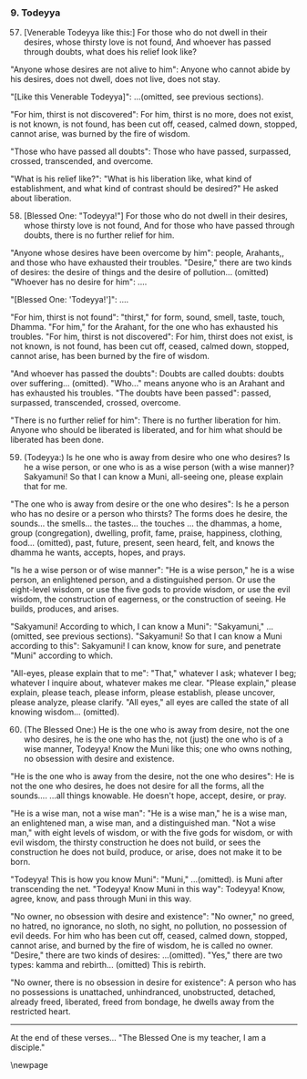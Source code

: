 ### 9. Todeyya

57. [Venerable Todeyya like this:] For those who do not dwell in their desires,
    whose thirsty love is not found,
And whoever has passed through doubts, what does his relief look like?

"Anyone whose desires are not alive to him": Anyone who cannot abide by his
desires, does not dwell, does not live, does not stay.

"[Like this Venerable Todeyya]": ...(omitted, see previous sections).

"For him, thirst is not discovered": For him, thirst is no more, does not
exist, is not known, is not found, has been cut off, ceased, calmed down,
stopped, cannot arise, was burned by the fire of wisdom.

"Those who have passed all doubts": Those who have passed, surpassed, crossed,
transcended, and overcome.

"What is his relief like?": "What is his liberation like, what kind of
establishment, and what kind of contrast should be desired?" He asked about
liberation.

58. [Blessed One: "Todeyya!"] For those who do not dwell in their desires, whose
    thirsty love is not found,
And for those who have passed through doubts, there is no further relief for
    him.

"Anyone whose desires have been overcome by him": people, Arahants,, and those
who have exhausted their troubles. "Desire," there are two kinds of desires: the
desire of things and the desire of pollution... (omitted) "Whoever has no desire
for him": ....

"[Blessed One: 'Todeyya!']": ....

"For him, thirst is not found": "thirst," for form, sound, smell, taste, touch,
Dhamma. "For him," for the Arahant, for the one who has exhausted his troubles.
"For him, thirst is not discovered": For him, thirst does not exist, is not
known, is not found, has been cut off, ceased, calmed down, stopped, cannot
arise, has been burned by the fire of wisdom.

"And whoever has passed the doubts": Doubts are called doubts: doubts over
suffering... (omitted). "Who..." means anyone who is an Arahant and has
exhausted his troubles. "The doubts have been passed": passed, surpassed,
transcended, crossed, overcome.

"There is no further relief for him": There is no further liberation for him.
Anyone who should be liberated is liberated, and for him what should be
liberated has been done.

59. (Todeyya:) Is he one who is away from desire who one who desires?  Is he a
    wise person, or one who is as a wise person (with a wise manner)?
Sakyamuni! So that I can know a Muni, all-seeing one, please explain that for
    me.

"The one who is away from desire or the one who desires": Is he a person who
has no desire or a person who thirsts? The forms does he desire, the sounds...
the smells... the tastes... the touches ... the dhammas, a home, group
(congregation), dwelling, profit, fame, praise, happiness, clothing, food...
(omitted), past, future, present, seen heard, felt, and knows the dhamma he
wants, accepts, hopes, and prays.

"Is he a wise person or of wise manner": "He is a wise person," he is a wise
person, an enlightened person, and a distinguished person. Or use the
eight-level wisdom, or use the five gods to provide wisdom, or use the evil
wisdom, the construction of eagerness, or the construction of seeing. He builds,
produces, and arises.

"Sakyamuni! According to which, I can know a Muni": "Sakyamuni," ...(omitted,
see previous sections). "Sakyamuni! So that I can know a Muni according to
this": Sakyamuni! I can know, know for sure, and penetrate "Muni" according to
which.

"All-eyes, please explain that to me": "That," whatever I ask; whatever I beg;
whatever I inquire about, whatever makes me clear. "Please explain," please
explain, please teach, please inform, please establish, please uncover, please
analyze, please clarify. "All eyes," all eyes are called the state of all
knowing wisdom... (omitted).

60. (The Blessed One:) He is the one who is away from desire, not the one who
    desires, he is the one who has the, not (just) the one who is of a wise
    manner,
Todeyya! Know the Muni like this; one who owns nothing, no obsession with desire
    and existence.

"He is the one who is away from the desire, not the one who desires": He is not
the one who desires, he does not desire for all the forms, all the sounds....
...all things knowable. He doesn't hope, accept, desire, or pray.

"He is a wise man, not a wise man": "He is a wise man," he is a wise man, an
enlightened man, a wise man, and a distinguished man. "Not a wise man," with
eight levels of wisdom, or with the five gods for wisdom, or with evil wisdom,
the thirsty construction he does not build, or sees the construction he does not
build, produce, or arise, does not make it to be born.

"Todeyya! This is how you know Muni": "Muni," ...(omitted). is Muni after
transcending the net. "Todeyya! Know Muni in this way": Todeyya! Know, agree,
know, and pass through Muni in this way.

"No owner, no obsession with desire and existence": "No owner," no greed, no
hatred, no ignorance, no sloth, no sight, no pollution, no possession of evil
deeds. For him who has been cut off, ceased, calmed down, stopped, cannot arise,
and burned by the fire of wisdom, he is called no owner. "Desire," there are two
kinds of desires: ...(omitted). "Yes," there are two types: kamma and rebirth...
(omitted) This is rebirth.

"No owner, there is no obsession in desire for existence": A person who has no
possessions is unattached, unhindranced, unobstructed, detached, already freed,
liberated, freed from bondage, he dwells away from the restricted heart.

---

At the end of these verses... "The Blessed One is my teacher, I am a disciple."

\newpage
